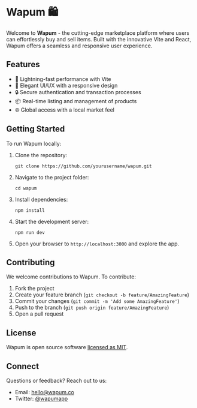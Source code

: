 # Wapum 🛍️

Welcome to **Wapum** - the cutting-edge marketplace platform where users can effortlessly buy and sell items. Built with the innovative Vite and React, Wapum offers a seamless and responsive user experience.

## Features

- 🚀 Lightning-fast performance with Vite
- 🎨 Elegant UI/UX with a responsive design
- 🔒 Secure authentication and transaction processes
- 📦 Real-time listing and management of products
- 🌐 Global access with a local market feel

## Getting Started

To run Wapum locally:

1. Clone the repository:
   ```
   git clone https://github.com/yourusername/wapum.git
   ```
2. Navigate to the project folder:
   ```
   cd wapum
   ```
3. Install dependencies:
   ```
   npm install
   ```
4. Start the development server:
   ```
   npm run dev
   ```
5. Open your browser to `http://localhost:3000` and explore the app.

## Contributing

We welcome contributions to Wapum. To contribute:

1. Fork the project
2. Create your feature branch (`git checkout -b feature/AmazingFeature`)
3. Commit your changes (`git commit -m 'Add some AmazingFeature'`)
4. Push to the branch (`git push origin feature/AmazingFeature`)
5. Open a pull request

## License

Wapum is open source software [licensed as MIT](LICENSE).

## Connect

Questions or feedback? Reach out to us:

- Email: hello@wapum.co
- Twitter: [@wapumapp](https://twitter.com/wapumapp)
